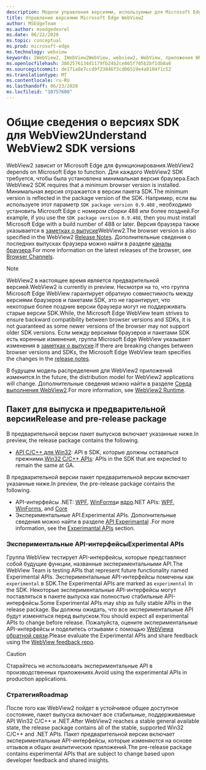 ```yaml
---
description: Модели управления версиями, используемые для Microsoft Edge WebView2
title: Управление версиями Microsoft Edge WebView2
author: MSEdgeTeam
ms.author: msedgedevrel
ms.date: 06/22/2020
ms.topic: conceptual
ms.prod: microsoft-edge
ms.technology: webview
keywords: IWebView2, IWebView2WebView, webview2, WebView, приложения WPF, WPF, EDGE, ICoreWebView2, ICoreWebView2Host, элемент управления "браузер", HTML Edge
ms.openlocfilehash: 3862576134d1179fb24b2ce865f705b2bf1db8a6
ms.sourcegitcommit: de171a8e7ccd9f23846f3cd06519e4a0104f1c52
ms.translationtype: MT
ms.contentlocale: ru-RU
ms.lasthandoff: 06/23/2020
ms.locfileid: "10757608"
---
```

# <span data-ttu-id="c3467-104">Общие сведения о версиях SDK для WebView2</span><span class="sxs-lookup"><span data-stu-id="c3467-104">Understand WebView2 SDK versions</span></span>  

<span data-ttu-id="c3467-105">WebView2 зависит от Microsoft Edge для функционирования.</span><span class="sxs-lookup"><span data-stu-id="c3467-105">WebView2 depends on Microsoft Edge to function.</span></span> <span data-ttu-id="c3467-106">Для каждого WebView2 SDK требуется, чтобы была установлена минимальная версия браузера.</span><span class="sxs-lookup"><span data-stu-id="c3467-106">Each WebView2 SDK requires that a minimum browser version is installed.</span></span>  <span data-ttu-id="c3467-107">Минимальная версия отражается в версии пакета SDK.</span><span class="sxs-lookup"><span data-stu-id="c3467-107">The minimum version is reflected in the package version of the SDK.</span></span>  <span data-ttu-id="c3467-108">Например, если вы используете этот параметр `SDK package version 0.9.488` , необходимо установить Microsoft Edge с номером сборки 488 или более поздней.</span><span class="sxs-lookup"><span data-stu-id="c3467-108">For example, if you use the `SDK package version 0.9.488`, then you must install Microsoft Edge with a build number of 488 or later.</span></span> <span data-ttu-id="c3467-109">Версия браузера также указывается в [заметках о выпуске][Webview2Releasenotes]WebView2.</span><span class="sxs-lookup"><span data-stu-id="c3467-109">The browser version is also specified in the WebView2 [Release Notes][Webview2Releasenotes].</span></span>  <span data-ttu-id="c3467-110">Дополнительные сведения о последних выпусках браузера можно найти в разделе [каналы браузера][DeployedgeChannels].</span><span class="sxs-lookup"><span data-stu-id="c3467-110">For more information on the latest releases of the browser, see [Browser Channels][DeployedgeChannels].</span></span>  

> [!NOTE]
> <span data-ttu-id="c3467-111">WebView2 в настоящее время является предварительной версией.</span><span class="sxs-lookup"><span data-stu-id="c3467-111">WebView2 is currently in preview.</span></span>  <span data-ttu-id="c3467-112">Несмотря на то, что группа Microsoft Edge WebView гарантирует обратную совместимость между версиями браузеров и пакетами SDK, это не гарантирует, что некоторые более поздние версии браузера могут не поддерживать старые версии SDK.</span><span class="sxs-lookup"><span data-stu-id="c3467-112">While, the Microsoft Edge WebView team strives to ensure backward compatibility between browser versions and SDKs, it is not guaranteed as some newer versions of the browser may not support older SDK versions.</span></span>  <span data-ttu-id="c3467-113">Если между версиями браузеров и пакетами SDK есть коренные изменения, группа Microsoft Edge WebView указывает изменения в [заметках о выпуске][Webview2Releasenotes].</span><span class="sxs-lookup"><span data-stu-id="c3467-113">If there are breaking changes between browser versions and SDKs, the Microsoft Edge WebView team specifies the changes in the [release notes][Webview2Releasenotes].</span></span>  

<span data-ttu-id="c3467-114">В будущем модель распределения для WebView2 приложений изменится.</span><span class="sxs-lookup"><span data-stu-id="c3467-114">In the future, the distribution model for WebView2 applications will change.</span></span> <span data-ttu-id="c3467-115">Дополнительные сведения можно найти в разделе [Среда выполнения WebView2][Webview2IndexEdgeRuntime].</span><span class="sxs-lookup"><span data-stu-id="c3467-115">For more information, see [WebView2 Runtime][Webview2IndexEdgeRuntime].</span></span>  
 
## <span data-ttu-id="c3467-116">Пакет для выпуска и предварительной версии</span><span class="sxs-lookup"><span data-stu-id="c3467-116">Release and pre-release package</span></span>  

<span data-ttu-id="c3467-117">В предварительной версии пакет выпусков включает указанные ниже.</span><span class="sxs-lookup"><span data-stu-id="c3467-117">In preview, the release package contains the following.</span></span>  

*   <span data-ttu-id="c3467-118">[API C/C++ для Win32][Webview2ReferenceWin3209538]: API в SDK, которые должны оставаться прежними.</span><span class="sxs-lookup"><span data-stu-id="c3467-118">[Win32 C/C++ APIs][Webview2ReferenceWin3209538]: APIs in the SDK that are expected to remain the same at GA.</span></span> 

<span data-ttu-id="c3467-119">В предварительной версии пакет предварительной версии включает указанные ниже.</span><span class="sxs-lookup"><span data-stu-id="c3467-119">In preview, the pre-release package contains the following.</span></span>  

*   <span data-ttu-id="c3467-120">API-интерфейсы .NET: [WPF][Webview2ReferenceWpf09515], [WinForms][Webview2ReferenceWinforms09515]и [ядро][Webview2ReferenceDotnet09538]</span><span class="sxs-lookup"><span data-stu-id="c3467-120">.NET APIs: [WPF][Webview2ReferenceWpf09515], [WinForms][Webview2ReferenceWinforms09515], and [Core][Webview2ReferenceDotnet09538]</span></span>
*   <span data-ttu-id="c3467-121">Экспериментальные API.</span><span class="sxs-lookup"><span data-stu-id="c3467-121">Experimental APIs.</span></span>  <span data-ttu-id="c3467-122">Дополнительные сведения можно найти в разделе [API Experimantal](#experimental-apis) .</span><span class="sxs-lookup"><span data-stu-id="c3467-122">For more information, see the [Experimantal APIs](#experimental-apis) section.</span></span>  

### <span data-ttu-id="c3467-123">Экспериментальные API-интерфейсы</span><span class="sxs-lookup"><span data-stu-id="c3467-123">Experimental APIs</span></span>  

<span data-ttu-id="c3467-124">Группа WebView тестирует API-интерфейсы, которые представляют собой будущие функции, названные экспериментальными API.</span><span class="sxs-lookup"><span data-stu-id="c3467-124">The WebView Team is testing APIs that represent future functionality named Experimental APIs.</span></span>  <span data-ttu-id="c3467-125">Экспериментальные API-интерфейсы помечены как `experimental` в SDK.</span><span class="sxs-lookup"><span data-stu-id="c3467-125">The Experimental APIs are marked as `experimental` in the SDK.</span></span>  <span data-ttu-id="c3467-126">Некоторые экспериментальные API-интерфейсы могут поставляться в пакете выпуска как полностью стабильные API-интерфейсы.</span><span class="sxs-lookup"><span data-stu-id="c3467-126">Some Experimental APIs may ship as fully stable APIs in the release package.</span></span>  <span data-ttu-id="c3467-127">Вы должны ожидать, что все экспериментальные API будут изменяться перед выпуском.</span><span class="sxs-lookup"><span data-stu-id="c3467-127">You should expect all experimental APIs to change before release.</span></span>  <span data-ttu-id="c3467-128">Пожалуйста, оцените экспериментальные API-интерфейсы и поделитесь отзывами с помощью [WebViewа обратной связи][GithubMicrosoftedgeWebviewfeedback].</span><span class="sxs-lookup"><span data-stu-id="c3467-128">Please evaluate the Experimental APIs and share feedback using the [WebView feedback repo][GithubMicrosoftedgeWebviewfeedback].</span></span>   

> [!CAUTION]
> <span data-ttu-id="c3467-129">Старайтесь не использовать экспериментальные API в производственных приложениях.</span><span class="sxs-lookup"><span data-stu-id="c3467-129">Avoid using the experimental APIs in production applications.</span></span>  

### <span data-ttu-id="c3467-130">Стратегия</span><span class="sxs-lookup"><span data-stu-id="c3467-130">Roadmap</span></span>  

<span data-ttu-id="c3467-131">После того как WebView2 пойдет в устойчивое общее доступное состояние, пакет выпуска включает все стабильные, поддерживаемые API Win32 C/C++ и .NET.</span><span class="sxs-lookup"><span data-stu-id="c3467-131">After WebView2 reaches a stable general available state, the release package contains all of the stable, supported Win32 C/C++ and .NET APIs.</span></span>  <span data-ttu-id="c3467-132">Пакет предварительной версии включает экспериментальные API-интерфейсы, которые изменяются на основе отзывов и общих аналитических приложений.</span><span class="sxs-lookup"><span data-stu-id="c3467-132">The pre-release package contains experimental APIs that are subject to change based upon developer feedback and shared insights.</span></span>  

<!--links -->

[Webview2IndexEdgeRuntime]: ./distribution.md#microsoft-edge-webview2-runtime "Microsoft Edge WebView2-распространение приложений с помощью WebView2 | Документы Microsoft"  
[Webview2ReferenceDotnet09538]: ../reference/dotnet/0-9-538-reference-webview2.md "Ссылка (WebView2) | Документы Microsoft"  
[Webview2ReferenceWinforms09515]: ../reference/winforms/0-9-515-reference-webview2.md "Ссылка (WebView2) | Документы Microsoft"  
[Webview2ReferenceWin3209538]: ../reference/win32/0-9-538-reference-webview2.md "Ссылка (WebView2) | Документы Microsoft"  
[Webview2ReferenceWpf09515]: ../reference/wpf/0-9-515-reference-webview2.md "Ссылка (WebView2) | Документы Microsoft"  
[Webview2Releasenotes]: ../releasenotes.md "Заметки о выпуске для WebView2 SDK | Документы Microsoft"  

[DeployedgeChannels]: /deployedge/microsoft-edge-channels "Общие сведения о каналах Microsoft Edge | Документы Microsoft"  

[GithubMicrosoftedgeWebviewfeedback]: https://github.com/MicrosoftEdge/WebViewFeedback "WebView Feedback-MicrosoftEdge/WebViewFeedback | GitHub"  
